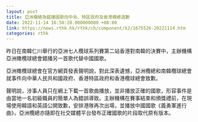 ```yaml
---
layout: post
title: 亞洲欖總為錯播國歌向中央、特區政府及香港欖總道歉
date: 2022-11-14 16:58:28.000000000 +08:00
link: https://news.rthk.hk/rthk/ch/component/k2/1675526-20221114.htm
categories: rthk
---
```


昨日在南韓仁川舉行的亞洲七人欖球系列賽第二站香港對南韓的決賽中，主辦機構亞洲橄欖球總會錯播另一首歌代替中國國歌。

亞洲橄欖球總會在官方網頁發表聲明說，對此深表遺憾，亞洲欖總和南韓欖球總會就事件向中華人民共和國政府、香港特區政府和香港欖球總會致歉。

聲明說，涉事人員只在網上下載一首歌曲播放，並非播放正確的國歌，形容事件是由當地一名初級職員的簡單人為錯誤導致。主辦機構在賽事結束和頒獎禮前，在現場使用韓語和英語公開致歉，安排港隊再次出場，並播放中國國歌《義勇軍進行曲》，亞洲欖總亦隨即在社交媒體平台發布正確國歌的片段取代原有版本。
